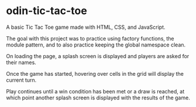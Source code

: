 # odin-tic-tac-toe

A basic Tic Tac Toe game made with HTML, CSS, and JavaScript.

The goal with this project was to practice using factory functions, the module pattern, and to also practice keeping the global namespace clean.

On loading the page, a splash screen is displayed and players are asked for their names.

Once the game has started, hovering over cells in the grid will display the current turn.

Play continues until a win condition has been met or a draw is reached, at which point another splash screen is displayed with the results of the game.
